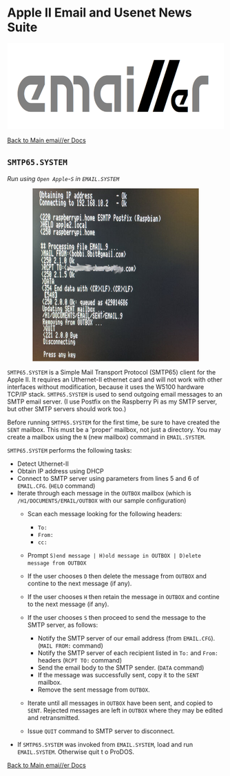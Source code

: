 # Apple II Email and Usenet News Suite

<p align="center"><img src="img/emailler-logo.png" alt="emai//er-logo" height="200px"></p>

[Back to Main emai//er Docs](README-emailler.md#detailed-documentation-for-email-functions)

## `SMTP65.SYSTEM`

*Run using `Open Apple`-`S` in `EMAIL.SYSTEM`*

<p align="center"><img src="img/SMTP65.jpg" alt="SMTP65" height="400px"></p>

`SMTP65.SYSTEM` is a Simple Mail Transport Protocol (SMTP65) client for the Apple II.  It requires an Uthernet-II ethernet card and will not work with other interfaces without modification, because it uses the W5100 hardware TCP/IP stack.  `SMTP65.SYSTEM` is used to send outgoing email messages to an SMTP email server.  (I use Postfix on the Raspberry Pi as my SMTP server, but other SMTP servers should work too.)

Before running `SMTP65.SYSTEM` for the first time, be sure to have created the `SENT` mailbox.  This must be a 'proper' mailbox, not just a directory.  You may create a mailbox using the `N` (new mailbox) command in `EMAIL.SYSTEM`.

`SMTP65.SYSTEM` performs the following tasks:

 - Detect Uthernet-II
 - Obtain IP address using DHCP
 - Connect to SMTP server using parameters from lines 5 and 6 of `EMAIL.CFG`. (`HELO` command)
 - Iterate through each message in the `OUTBOX` mailbox (which is `/H1/DOCUMENTS/EMAIL/OUTBOX` with our sample configuration)
   - Scan each message looking for the following headers:
     - `To:`
     - `From:`
     - `cc:`
   - Prompt `S)end message | H)old message in OUTBOX | D)elete message from OUTBOX`
   - If the user chooses `D` then delete the message from `OUTBOX` and contine to the next message (if any).
   - If the user chooses `H` then retain the message in `OUTBOX` and contine to the next message (if any).
   - If the user chooses `S` then proceed to send the message to the SMTP server, as follows:

     - Notify the SMTP server of our email address (from `EMAIL.CFG`). (`MAIL FROM:` command)
     - Notify the SMTP server of each recipient listed in `To:` and `From:` headers (`RCPT TO:` command)
     - Send the email body to the SMTP sender. (`DATA` command)
     - If the message was successfully sent, copy it to the `SENT` mailbox.
     - Remove the sent message from `OUTBOX`.
   - Iterate until all messages in `OUTBOX` have been sent, and copied to `SENT`.  Rejected messages are left in `OUTBOX` where they may be edited and retransmitted.
   - Issue `QUIT` command to SMTP server to disconnect.
 - If `SMTP65.SYSTEM` was invoked from `EMAIL.SYSTEM`, load and run `EMAIL.SYSTEM`. Otherwise quit t
o ProDOS.


[Back to Main emai//er Docs](README-emailler.md#detailed-documentation-for-email-functions)

